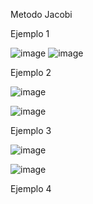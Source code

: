 Metodo Jacobi

Ejemplo 1

![image](https://github.com/xlmdn/problemario-T3/assets/147437527/0b500af1-11a2-431a-b98f-e09ad4370138)
![image](https://github.com/xlmdn/problemario-T3/assets/147437527/26655222-1b58-46eb-bcbe-624b995b18c2)

Ejemplo 2

![image](https://github.com/xlmdn/problemario-T3/assets/147437527/785f25b7-8bd1-4716-a0b4-214bdc34a5d0)

![image](https://github.com/xlmdn/problemario-T3/assets/147437527/5b7a7ea2-3fa8-4e54-829a-88bd8dee8697)


Ejemplo 3

![image](https://github.com/xlmdn/problemario-T3/assets/147437527/bebf576a-56f5-437c-a497-5c4c4d5241b6)

![image](https://github.com/xlmdn/problemario-T3/assets/147437527/4cdf84da-e422-4d4a-8178-a6f8d7e46b7a)

Ejemplo 4



